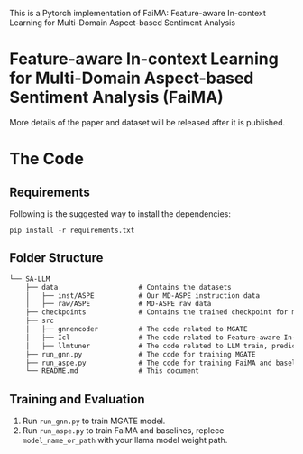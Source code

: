 This is a Pytorch implementation of FaiMA: Feature-aware In-context Learning for Multi-Domain Aspect-based Sentiment Analysis

# Feature-aware In-context Learning for Multi-Domain Aspect-based Sentiment Analysis (FaiMA)

More details of the paper and dataset will be released after it is published.

# The Code

## Requirements

Following is the suggested way to install the dependencies:

    pip install -r requirements.txt


## Folder Structure

```tex
└── SA-LLM
    ├── data                    # Contains the datasets
    │   ├── inst/ASPE           # Our MD-ASPE instruction data
    │   ├── raw/ASPE            # MD-ASPE raw data
    ├── checkpoints             # Contains the trained checkpoint for model weights
    ├── src
    │   ├── gnnencoder          # The code related to MGATE
    │   ├── Icl                 # The code related to Feature-aware In-context Learning
    │   ├── llmtuner            # The code related to LLM train, predict etc.
    ├── run_gnn.py              # The code for training MGATE
    ├── run_aspe.py             # The code for training FaiMA and baselines
    └── README.md               # This document
```

##  Training and Evaluation

[//]: # (首先运行 `run_gnn.py` 训练 MGATE 模型，然后运行 `run_aspe.py` 训练 FaiMA 模型。)

1. Run `run_gnn.py` to train MGATE model.
2. Run `run_aspe.py` to train FaiMA and baselines, replece `model_name_or_path` with your llama model weight path.